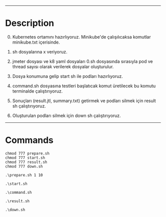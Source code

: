 *******************
# Description

0. Kubernetes ortamını hazırlıyoruz. Minikube'de çalışılıcaksa komutlar minikube.txt içerisinde.

1. sh dosyalarına x veriyoruz.

2. jmeter dosyası ve k8 yaml dosyaları 0.sh dosyasında sırasıyla pod ve thread sayısı olarak verilerek dosyalar oluşturulur.

3. Dosya konumuna gelip start sh ile podları hazırlıyoruz.

4. command.sh dosyasına testleri başlatıcak komut üretilecek bu komutu terminalde çalıştırıyoruz.

5. Sonuçları (result.jtl, summary.txt) getirmek ve podları silmek için result sh çalıştırıyoruz.

6. Oluşturulan podları silmek için down sh çalıştırıyoruz.

*******************
# Commands

```
chmod 777 prepare.sh
chmod 777 start.sh
chmod 777 result.sh
chmod 777 down.sh

.\prepare.sh 1 10

.\start.sh

.\command.sh

.\result.sh

.\down.sh

```
